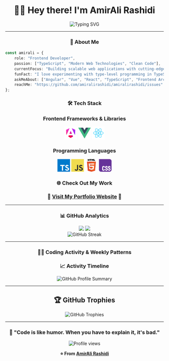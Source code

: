 <div align="center">

# 👋🏻 Hey there! I'm AmirAli Rashidi

<img src="https://readme-typing-svg.herokuapp.com?font=Fira+Code&pause=1000&color=6366F1&center=true&vCenter=true&width=435&lines=Frontend+Developer+%F0%9F%92%BB;TypeScript+Enthusiast+%E2%9D%A4%EF%B8%8F;Building+Amazing+Experiences+%F0%9F%9A%80;Always+Learning+%F0%9F%93%9A" alt="Typing SVG" />

</div>

---

<div align="center">

### 🚀 About Me

</div>

```typescript
const amirali = {
    role: "Frontend Developer",
    passion: ["TypeScript", "Modern Web Technologies", "Clean Code"],
    currentFocus: "Building scalable web applications with cutting-edge technologies",
    funFact: "I love experimenting with type-level programming in TypeScript!",
    askMeAbout: ["Angular", "Vue", "React", "TypeScript", "Frontend Architecture"],
    reachMe: "https://github.com/amiralirashidi/amiralirashidi/issues"
};
```

<div align="center">

### 🛠️ Tech Stack

</div>

<div align="center">

### Frontend Frameworks & Libraries
<code><img height="40" alt="angular" src="https://raw.githubusercontent.com/github/explore/80688e429a7d4ef2fca1e82350fe8e3517d3494d/topics/angular/angular.png"></code>
<code><img height="40" alt="vue" src="https://raw.githubusercontent.com/github/explore/80688e429a7d4ef2fca1e82350fe8e3517d3494d/topics/vue/vue.png"></code>
<code><img height="40" alt="react" src="https://raw.githubusercontent.com/github/explore/80688e429a7d4ef2fca1e82350fe8e3517d3494d/topics/react/react.png"></code>

### Programming Languages
<code><img height="40" alt="typescript" src="https://raw.githubusercontent.com/github/explore/80688e429a7d4ef2fca1e82350fe8e3517d3494d/topics/typescript/typescript.png"></code>
<code><img height="40" alt="javascript" src="https://raw.githubusercontent.com/github/explore/80688e429a7d4ef2fca1e82350fe8e3517d3494d/topics/javascript/javascript.png"></code>
<code><img height="40" alt="html5" src="https://raw.githubusercontent.com/github/explore/80688e429a7d4ef2fca1e82350fe8e3517d3494d/topics/html/html.png"></code>
<code><img height="40" alt="css3" src="https://raw.githubusercontent.com/github/explore/80688e429a7d4ef2fca1e82350fe8e3517d3494d/topics/css/css.png"></code>

</div>

<div align="center">

### 🌐 Check Out My Work

</div>

<div align="center">
    
### 🌟 [Visit My Portfolio Website](https://amiralirashidi.github.io) 🌟
    
</div>

---

<div align="center">

### 📊 GitHub Analytics

</div>

<div align="center">

<picture>
  <source
    srcset="https://github-readme-stats.vercel.app/api?username=amiralirashidi&show_icons=true&theme=dark&hide_border=true&bg_color=0d1117&icon_color=6366f1&text_color=ffffff&title_color=6366f1"
    media="(prefers-color-scheme: dark)"
  />
  <source
    srcset="https://github-readme-stats.vercel.app/api?username=amiralirashidi&show_icons=true&theme=default&hide_border=true&bg_color=ffffff&icon_color=6366f1&text_color=000000&title_color=6366f1"
    media="(prefers-color-scheme: light), (prefers-color-scheme: no-preference)"
  />
  <img height="180em" src="https://github-readme-stats.vercel.app/api?username=amiralirashidi&show_icons=true&theme=dark&hide_border=true&bg_color=0d1117&icon_color=6366f1&text_color=ffffff&title_color=6366f1" />
</picture>

<picture>
  <source
    srcset="https://github-readme-stats.vercel.app/api/top-langs/?username=amiralirashidi&layout=compact&theme=dark&hide_border=true&bg_color=0d1117&text_color=ffffff&title_color=6366f1"
    media="(prefers-color-scheme: dark)"
  />
  <source
    srcset="https://github-readme-stats.vercel.app/api/top-langs/?username=amiralirashidi&layout=compact&theme=default&hide_border=true&bg_color=ffffff&text_color=000000&title_color=6366f1"
    media="(prefers-color-scheme: light), (prefers-color-scheme: no-preference)"
  />
  <img height="180em" src="https://github-readme-stats.vercel.app/api/top-langs/?username=amiralirashidi&layout=compact&theme=dark&hide_border=true&bg_color=0d1117&text_color=ffffff&title_color=6366f1" />
</picture>

</div>

<div align="center">

<picture>
  <source
    srcset="https://streak-stats.demolab.com/?user=amiralirashidi&theme=dark&hide_border=true&background=0d1117&stroke=6366f1&ring=6366f1&fire=6366f1&currStreakNum=ffffff&sideNums=ffffff&currStreakLabel=6366f1&sideLabels=6366f1&dates=ffffff&mode=weekly"
    media="(prefers-color-scheme: dark)"
  />
  <source
    srcset="https://streak-stats.demolab.com/?user=amiralirashidi&theme=default&hide_border=true&background=ffffff&stroke=6366f1&ring=6366f1&fire=6366f1&currStreakNum=000000&sideNums=000000&currStreakLabel=6366f1&sideLabels=6366f1&dates=000000&mode=weekly"
    media="(prefers-color-scheme: light), (prefers-color-scheme: no-preference)"
  />
  <img src="https://streak-stats.demolab.com/?user=amiralirashidi&theme=dark&hide_border=true&background=0d1117&stroke=6366f1&ring=6366f1&fire=6366f1&currStreakNum=ffffff&sideNums=ffffff&currStreakLabel=6366f1&sideLabels=6366f1&dates=ffffff&mode=weekly" alt="GitHub Streak" />
</picture>

</div>

---

<div align="center">

### 💪🏻 Coding Activity & Weekly Patterns

</div>

<div align="center">

### 📈 Activity Timeline

<img src="https://github-profile-summary-cards.vercel.app/api/cards/profile-details?username=amiralirashidi&theme=github_dark" alt="GitHub Profile Summary" />

</div>

---

<div align="center">

## 🏆 GitHub Trophies

</div>

<div align="center">
<img src="https://github-profile-trophy.vercel.app/?username=amiralirashidi&theme=onestar&no-frame=true&no-bg=true&margin-w=4&title=MultiLanguage,Commit,Followers,Issues,Experience,PullRequest" alt="GitHub Trophies" />
</div>


---

<div align="center">

### 💫 "Code is like humor. When you have to explain it, it's bad." 

<img src="https://komarev.com/ghpvc/?username=amiralirashidi&label=Profile%20views&color=6366f1&style=flat" alt="Profile views" />

**⭐️ From [AmirAli Rashidi](https://github.com/amiralirashidi)**

</div>
